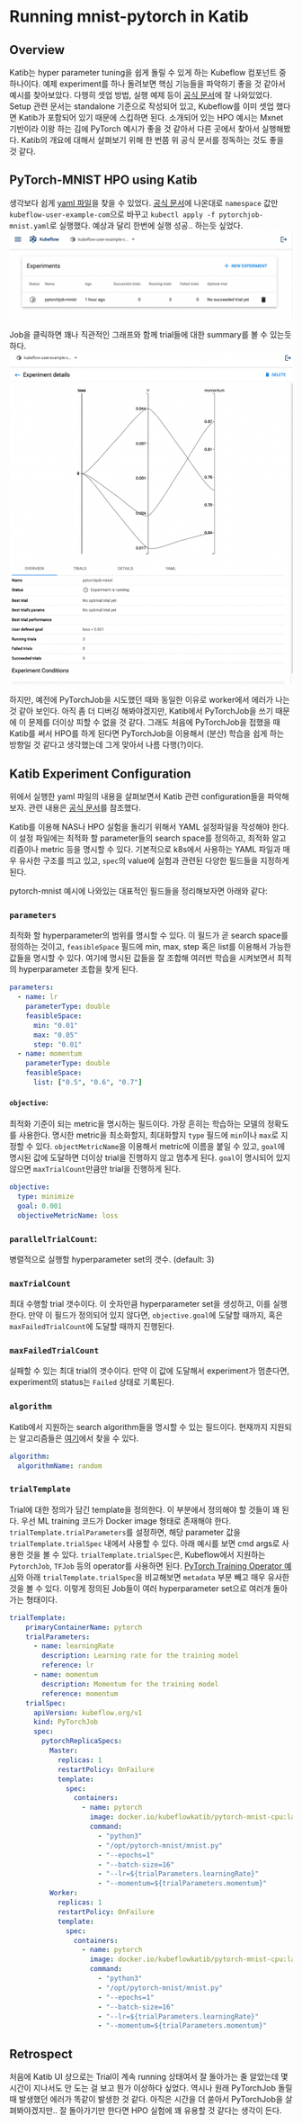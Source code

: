 # Running mnist-pytorch in Katib

## Overview
Katib는 hyper parameter tuning을 쉽게 돌릴 수 있게 하는 Kubeflow 컴포넌트 중 하나이다.
예제 experiment를 하나 돌려보면 핵심 기능들을 파악하기 좋을 것 같아서 예시를 찾아보았다.
다행히 셋업 방법, 실행 예제 등이 [공식 문서](https://www.kubeflow.org/docs/components/katib/hyperparameter/)에 잘 나와있었다.
Setup 관련 문서는 standalone 기준으로 작성되어 있고, Kubeflow를 이미 셋업 했다면 Katib가 포함되어 있기 때문에 스킵하면 된다.
소개되어 있는 HPO 예시는 Mxnet 기반이라 이왕 하는 김에 PyTorch 예시가 좋을 것 같아서 다른 곳에서 찾아서 실행해봤다.
Katib의 개요에 대해서 살펴보기 위해 한 번쯤 위 공식 문서를 정독하는 것도 좋을 것 같다.

## PyTorch-MNIST HPO using Katib
생각보다 쉽게 [yaml 파일](https://github.com/kubeflow/katib/blob/master/examples/v1beta1/kubeflow-training-operator/pytorchjob-mnist.yaml)을 찾을 수 있었다.
[공식 문서](https://www.kubeflow.org/docs/components/katib/hyperparameter/)에 나온대로 `namespace` 값만 `kubeflow-user-example-com`으로 바꾸고 `kubectl apply -f pytorchjob-mnist.yaml`로 실행했다.
예상과 달리 한번에 실행 성공.. 하는듯 싶었다.
![](img/experiments.png)

Job을 클릭하면 꽤나 직관적인 그래프와 함께 trial들에 대한 summary를 볼 수 있는듯 하다.
![](img/exp_details.png)

하지만, 예전에 PyTorchJob을 시도했던 때와 동일한 이유로 worker에서 에러가 나는 것 같아 보인다.
아직 좀 더 디버깅 해봐야겠지만, Katib에서 PyTorchJob을 쓰기 때문에 이 문제를 더이상 피할 수 없을 것 같다.
그래도 처음에 PyTorchJob을 접했을 때 Katib를 써서 HPO를 하게 된다면 PyTorchJob을 이용해서 (분산) 학습을 쉽게 하는 방향일 것 같다고 생각했는데 그게 맞아서 나름 다행(?)이다.

## Katib Experiment Configuration
위에서 실행한 yaml 파일의 내용을 살펴보면서 Katib 관련 configuration들을 파악해보자.
관련 내용은 [공식 문서](https://www.kubeflow.org/docs/components/katib/experiment/)를 참조했다.

Katib를 이용해 NAS나 HPO 실험을 돌리기 위해서 YAML 설정파일을 작성해야 한다.
이 설정 파일에는 최적화 할 parameter들의 search space를 정의하고, 최적화 알고리즘이나 metric 등을 명시할 수 있다.
기본적으로 k8s에서 사용하는 YAML 파일과 매우 유사한 구조를 띄고 있고, `spec`의 value에 실험과 관련된 다양한 필드들을 지정하게 된다.

pytorch-mnist 예시에 나와있는 대표적인 필드들을 정리해보자면 아래와 같다:
### `parameters`
최적화 할 hyperparameter의 범위를 명시할 수 있다. 이 필드가 곧 search space를 정의하는 것이고, `feasibleSpace` 필드에 min, max, step 혹은 list를 이용해서 가능한 값들을 명시할 수 있다.
여기에 명시된 값들을 잘 조합해 여러번 학습을 시켜보면서 최적의 hyperparameter 조합을 찾게 된다.
```yaml
parameters:
  - name: lr
    parameterType: double
    feasibleSpace:
      min: "0.01"
      max: "0.05"
      step: "0.01"
  - name: momentum
    parameterType: double
    feasibleSpace:
      list: ["0.5", "0.6", "0.7"]
```

#### `objective`:
최적화 기준이 되는 metric을 명시하는 필드이다. 가장 흔히는 학습하는 모델의 정확도를 사용한다. 명시한 metric을 최소화할지, 최대화할지 `type` 필드에 `min`이나 `max`로 지정할 수 있다. `objectMetricName`을 이용해서 metric에 이름을 붙일 수 있고, `goal`에 명시된 값에 도달하면 더이상 trial을 진행하지 않고 멈추게 된다. `goal`이 명시되어 있지 않으면 `maxTrialCount`만큼만 trial을 진행하게 된다.
```yaml
objective:
  type: minimize
  goal: 0.001
  objectiveMetricName: loss
```
### `parallelTrialCount`:
병렬적으로 실행할 hyperparameter set의 갯수. (default: 3)

### `maxTrialCount`
최대 수행할 trial 갯수이다. 이 숫자만큼 hyperparameter set을 생성하고, 이를 실행한다. 만약 이 필드가 정의되어 있지 않다면, `objective.goal`에 도달할 때까지, 혹은 `maxFailedTrialCount`에 도달할 때까지 진행된다.

### `maxFailedTrialCount`
실패할 수 있는 최대 trial의 갯수이다. 만약 이 값에 도달해서 experiment가 멈춘다면, experiment의 status는 `Failed` 상태로 기록된다.

### `algorithm`
Katib에서 지원하는 search algorithm들을 명시할 수 있는 필드이다. 현재까지 지원되는 알고리즘들은 [여기](https://www.kubeflow.org/docs/components/katib/experiment/#search-algorithms-in-detail)에서 찾을 수 있다.
```yaml
algorithm:
  algorithmName: random
```
### `trialTemplate`
Trial에 대한 정의가 담긴 template을 정의한다. 이 부분에서 정의해야 할 것들이 꽤 된다.  우선 ML training 코드가 Docker image 형태로 존재해야 한다. `trialTemplate.trialParameters`를 설정하면, 해당 parameter 값을 `trialTemplate.trialSpec` 내에서 사용할 수 있다. 아래 예시를 보면 cmd args로 사용한 것을 볼 수 있다. `trialTemplate.trialSpec`은, Kubeflow에서 지원하는 `PytorchJob`, `TFJob` 등의 operator를 사용하면 된다. [PyTorch Training Operator 예시](https://github.com/kubeflow/training-operator/blob/master/examples/pytorch/simple.yaml)와 아래 `trialTemplate.trialSpec`을 비교해보면 `metadata` 부분 빼고 매우 유사한 것을 볼 수 있다. 이렇게 정의된 Job들이 여러 hyperparameter set으로 여러개 돌아가는 형태이다.

```yaml
trialTemplate:
    primaryContainerName: pytorch
    trialParameters:
      - name: learningRate
        description: Learning rate for the training model
        reference: lr
      - name: momentum
        description: Momentum for the training model
        reference: momentum
    trialSpec:
      apiVersion: kubeflow.org/v1
      kind: PyTorchJob
      spec:
        pytorchReplicaSpecs:
          Master:
            replicas: 1
            restartPolicy: OnFailure
            template:
              spec:
                containers:
                  - name: pytorch
                    image: docker.io/kubeflowkatib/pytorch-mnist-cpu:latest
                    command:
                      - "python3"
                      - "/opt/pytorch-mnist/mnist.py"
                      - "--epochs=1"
                      - "--batch-size=16"
                      - "--lr=${trialParameters.learningRate}"
                      - "--momentum=${trialParameters.momentum}"
          Worker:
            replicas: 1
            restartPolicy: OnFailure
            template:
              spec:
                containers:
                  - name: pytorch
                    image: docker.io/kubeflowkatib/pytorch-mnist-cpu:latest
                    command:
                      - "python3"
                      - "/opt/pytorch-mnist/mnist.py"
                      - "--epochs=1"
                      - "--batch-size=16"
                      - "--lr=${trialParameters.learningRate}"
                      - "--momentum=${trialParameters.momentum}"
```

## Retrospect
처음에 Katib UI 상으로는 Trial이 계속 running 상태여서 잘 돌아가는 줄 알았는데 몇시간이 지나서도 안 도는 걸 보고 뭔가 이상하다 싶었다.
역시나 원래 PyTorchJob 돌릴 때 발생했던 에러가 똑같이 발생한 것 같다.
아직은 시간을 더 쏟아서 PyTorchJob을 살펴봐야겠지만.. 잘 돌아가기만 한다면 HPO 실험에 꽤 유용할 것 같다는 생각이 든다.
